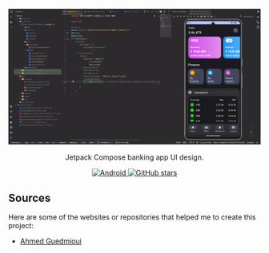 <p align="center">
  <img src="https://github.com/zobaer53/Banking-App-UI/blob/master/medias/cover.png" alt="Banking app ui" />
</p>

<p align="center">Jetpack Compose banking app UI design.

</p>
  
<p align="center">
  
  <a href="https://www.jetbrains.com/fr-fr/lp/compose-multiplatform/">
    <img src="https://img.shields.io/badge/-android-brightgreen" alt="Android">
  </a>
  
    
  <a href="https://github.com/zobaer53/Banking-App-UI">
    <img alt="GitHub stars" src="https://img.shields.io/github/stars/zobaer53/Banking-App-UI.svg?style=social">
  </a>
  
</p>




## Sources

Here are some of the websites or repositories that helped me to create this project:

- [Ahmed Guedmioui](https://www.youtube.com/watch?v=pCy93IdWr9s&t=2474s)
